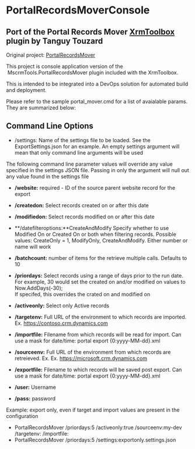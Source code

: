 # PortalRecordsMoverConsole
## Port of the Portal Records Mover [XrmToolbox](http://XrmToolbox.com) plugin by Tanguy Touzard

Original project: [PortalRecordsMover](https://github.com/MscrmTools/MscrmTools.PortalRecordsMover/)  

This project is console application version of the  MscrmTools.PortalRecordsMover plugin included with the XrmToolbox.  

This is intended to be integrated into a DevOps solution for automated build and deployment.

Please refer to the sample portal_mover.cmd for a list of avaialable params.  They are summarized below: 

## Command Line Options
* /settings:	Name of the settings file to be loaded.  See the ExportSettings.json for an example.
				An empty settings argument will mean that only command line arguments will be used

The following command line parameter values will override any value specified in the settings JSON file.  Passing in only the argument will null out any value found in the settings file

* **/website:**	required - ID of the source parent website record for the export
* **/createdon:**	Select records created on or after this date
* **/modifiedon:**	Select records modified on or after this date

* **/datefilteroptions:**CreateAndModify	Specify whether to use Modified On or Created On or both when filtering records.
										Possible values: CreateOnly = 1, ModifyOnly, CreateAndModify. Either number or name will work

* **/batchcount:**	number of items for the retrieve multiple calls. Defaults to 10

* **/priordays:**	Select records using a range of days prior to the run date.  For example, 30 would set the created on and/or modified on values to Now.AddDays(-30);  
					If specifed, this overrides the crated on and modified on

* **/activeonly:**  Select only Active records

* **/targetenv:**	Full URL of the environment to which records are imported.  Ex. https://contoso.crm.dynamics.com
* **/importfile:**	Filename from which records will be read for import. Can use a mask for date/time: portal export {0:yyyy-MM-dd}.xml

* **/sourceenv:**	Full URL of the environment from which records are retreieved. Ex. Ex. https://microsoft.crm.dynamics.com
* **/exportfile:**	Filename to which records will be saved post export. Can use a mask for date/time: portal export {0:yyyy-MM-dd}.xml

* **/user:**  Username
* **/pass:**  password

Example: export only, even if target and import values are present in the configuration
* PortalRecordsMover /priordays:5 /activeonly:true /sourceenv:my-dev /targetenv: /importfile:
* PortalRecordsMover /priordays:5 /settings:exportonly.settings.json


